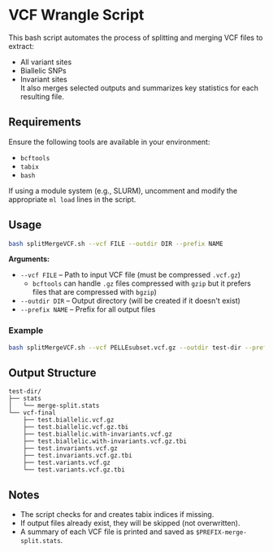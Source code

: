 # VCF Wrangle Script

This bash script automates the process of splitting and merging VCF files to extract:
- All variant sites
- Biallelic SNPs
- Invariant sites  
It also merges selected outputs and summarizes key statistics for each resulting file.

## Requirements

Ensure the following tools are available in your environment:
- `bcftools`
- `tabix`
- `bash`

If using a module system (e.g., SLURM), uncomment and modify the appropriate `ml load` lines in the script.

## Usage

```bash
bash splitMergeVCF.sh --vcf FILE --outdir DIR --prefix NAME
```

**Arguments:**
- `--vcf FILE` – Path to input VCF file (must be compressed `.vcf.gz`)
    -  `bcftools` can handle `.gz` files compressed with `gzip` but it prefers files that are compressed with `bgzip`)
- `--outdir DIR` – Output directory (will be created if it doesn't exist)
- `--prefix NAME` – Prefix for all output files

### Example
```bash
bash splitMergeVCF.sh --vcf PELLEsubset.vcf.gz --outdir test-dir --prefix test
```

## Output Structure
```
test-dir/
├── stats
│   └── merge-split.stats
└── vcf-final
    ├── test.biallelic.vcf.gz
    ├── test.biallelic.vcf.gz.tbi
    ├── test.biallelic.with-invariants.vcf.gz
    ├── test.biallelic.with-invariants.vcf.gz.tbi
    ├── test.invariants.vcf.gz
    ├── test.invariants.vcf.gz.tbi
    ├── test.variants.vcf.gz
    └── test.variants.vcf.gz.tbi
```

## Notes

- The script checks for and creates tabix indices if missing.
- If output files already exist, they will be skipped (not overwritten).
- A summary of each VCF file is printed and saved as `$PREFIX-merge-split.stats`.
